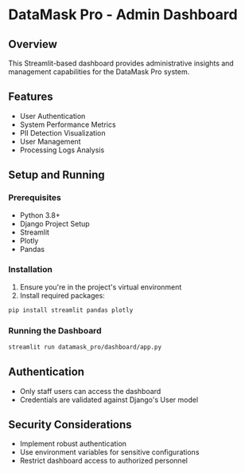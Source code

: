 # DataMask Pro - Admin Dashboard

## Overview
This Streamlit-based dashboard provides administrative insights and management capabilities for the DataMask Pro system.

## Features
- User Authentication
- System Performance Metrics
- PII Detection Visualization
- User Management
- Processing Logs Analysis

## Setup and Running

### Prerequisites
- Python 3.8+
- Django Project Setup
- Streamlit
- Plotly
- Pandas

### Installation
1. Ensure you're in the project's virtual environment
2. Install required packages:
```bash
pip install streamlit pandas plotly
```

### Running the Dashboard
```bash
streamlit run datamask_pro/dashboard/app.py
```

## Authentication
- Only staff users can access the dashboard
- Credentials are validated against Django's User model

## Security Considerations
- Implement robust authentication
- Use environment variables for sensitive configurations
- Restrict dashboard access to authorized personnel
